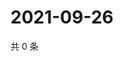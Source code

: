 # 2021-09-26

共 0 条

<!-- BEGIN WEIBO -->
<!-- 最后更新时间 Sun Sep 26 2021 00:11:15 GMT+0800 (China Standard Time) -->

<!-- END WEIBO -->
